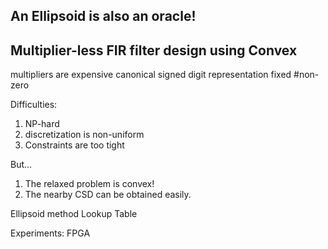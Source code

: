 ## An Ellipsoid is also an oracle!

## Multiplier-less FIR filter design using Convex

multipliers are expensive
canonical signed digit representation
fixed #non-zero

Difficulties:
1. NP-hard
2. discretization is non-uniform
3. Constraints are too tight

But...
1. The relaxed problem is convex!
2. The nearby CSD can be obtained easily.

Ellipsoid method
Lookup Table

Experiments:
FPGA
